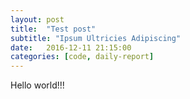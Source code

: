 ```yaml
---
layout: post
title:  "Test post"
subtitle: "Ipsum Ultricies Adipiscing"
date:   2016-12-11 21:15:00
categories: [code, daily-report]
---
```


Hello world!!!
